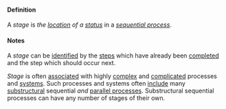 #### Definition

A *stage* is *the [location](https://github.com/gcassel/Modular-Organization-Terminology/blob/master/terms/location.md) of a [status](https://github.com/gcassel/Modular-Organizing-Terminology/blob/master/terms/status.md)* in a *[sequential process](https://github.com/gcassel/Modular-Organizing-Terminology/blob/master/terms/sequential-process.md)*.

#### Notes

A *stage* can be [identified](https://github.com/gcassel/Modular-Organization-Terminology/blob/master/terms/identify.md) by the [steps](https://github.com/gcassel/Modular-Organization-Terminology/blob/master/terms/step.md) which have already been [completed](https://github.com/gcassel/Modular-Organization-Terminology/blob/master/terms/complete.md) and the step which should occur next.

*Stage* is often [associated](https://github.com/gcassel/Modular-Organization-Terminology/blob/master/terms/associate.md) with highly [complex](https://github.com/gcassel/Modular-Organization-Terminology/blob/master/terms/complex.md) and [complicated](https://github.com/gcassel/Modular-Organization-Terminology/blob/master/terms/complicate.md) processes and [systems](https://github.com/gcassel/Modular-Organization-Terminology/blob/master/terms/system.md).  Such processes and systems often [include](https://github.com/gcassel/Modular-Organization-Terminology/blob/master/terms/include.md) many [substructural](https://github.com/gcassel/Modular-Organization-Terminology/blob/master/terms/substructure.md) sequential *and* [parallel processes](https://github.com/gcassel/Modular-Organizing-Terminology/blob/master/terms/parallel-process.md). Substructural sequential processes can have any number of stages of their own.
